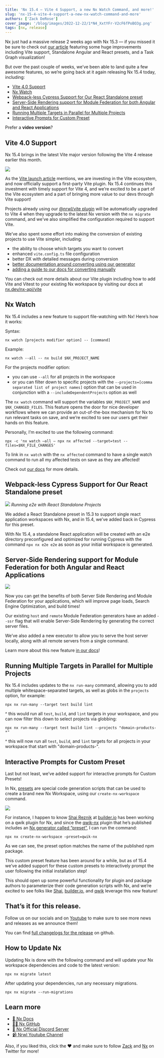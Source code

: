 ```yaml
---
title: 'Nx 15.4 — Vite 4 Support, a new Nx Watch Command, and more!'
slug: 'nx-15-4-vite-4-support-a-new-nx-watch-command-and-more'
authors: ['Zack DeRose']
cover_image: '/blog/images/2022-12-22/1*N4_XxtYFr-V2cF6fPoBO3g.png'
tags: [nx, release]
---
```


Nx just had a massive release 2 weeks ago with Nx 15.3 — if you missed it be sure to check out [our article](/blog/nx-15-3-standalone-projects-vite-task-graph-and-more) featuring some huge improvements including Vite support, Standalone Angular and React presets, and a Task Graph visualization!

But over the past couple of weeks, we’ve been able to land quite a few awesome features, so we’re going back at it again releasing Nx 15.4 today, including:

- [Vite 4.0 Support](#2c5b)
- [Nx Watch](#7852)
- [Webpack-less Cypress Support for Our React Standalone preset](#1514)
- [Server-Side Rendering support for Module Federation for both Angular and React Applications](#0b24)
- [Running Multiple Targets in Parallel for Multiple Projects](#7c06)
- [Interactive Prompts for Custom Preset](#8433)

Prefer a **video version**?

## Vite 4.0 Support

Nx 15.4 brings in the latest Vite major version following the Vite 4 release earlier this month.

![](/blog/images/2022-12-22/0*w-TkOJGLJpif48RN.avif)

As the [Vite launch article](https://vitejs.dev/blog/announcing-vite4.html) mentions, we are investing in the Vite ecosystem, and now officially support a first-party Vite plugin. Nx 15.4 continues this investment with timely support for Vite 4, and we’re excited to be a part of the Vite ecosystem and a part of bringing more value to our devs through Vite support!

Projects already using our [@nrwl/vite plugin](/nx-api/vite) will be automatically upgraded to Vite 4 when they upgrade to the latest Nx version with the `nx migrate` command, and we've also simplified the configuration required to support Vite.

We’ve also spent some effort into making the conversion of existing projects to use Vite simpler, including:

- the ability to choose which targets you want to convert
- enhanced `vite.config.ts` file configuration
- better DX with detailed messages during conversion
- [better documentation around converting using our generator](/nx-api/vite/generators/configuration)
- [adding a guide to our docs for converting manually](/recipes/vite/configure-vite)

You can check out more details about our Vite plugin including how to add Vite and Vitest to your existing Nx workspace by visiting our docs at [nx.dev/nx-api/vite](/nx-api/vite)

## Nx Watch

Nx 15.4 includes a new feature to support file-watching with Nx! Here’s how it works:

Syntax:

```
nx watch [projects modifier option] -- [command]
```

Example:

```
nx watch --all -- nx build $NX_PROJECT_NAME
```

For the projects modifier option:

- you can use `--all` for all projects in the workspace
- or you can filter down to specific projects with the `--projects=[comma separated list of project names]` option that can be used in conjunction with a `--includeDependentProjects` option as well

The `nx watch` command will support the variables `$NX_PROJECT_NAME` and `$NX_CHANGED_FILES`. This feature opens the door for nice developer workflows where we can provide an out-of-the-box mechanism for Nx to run relevant tasks on save, and we’re excited to see our users get their hands on this feature.

Personally, I’m excited to use the following command:

```shell
npx -c 'nx watch –all – npx nx affected --target=test --files=$NX_FILE_CHANGES'
```

To link in `nx watch` with the `nx affected` command to have a single watch command to run all my affected tests on save as they are affected!

Check out [our docs](/recipes/running-tasks/workspace-watching) for more details.

## Webpack-less Cypress Support for Our React Standalone preset

![](/blog/images/2022-12-22/0*wF2QV3h_G5ZjBfLK.avif)
_Running e2e with React Standalone Projects_

We added a React Standalone preset in 15.3 to support single react application workspaces with Nx, and in 15.4, we’ve added back in Cypress for this preset.

With Nx 15.4, a standalone React application will be created with an e2e directory preconfigured and optimized for running Cypress with the command `npx nx e2e e2e` as soon as your initial workspace is generated.

## Server-Side Rendering support for Module Federation for both Angular and React Applications

![](/blog/images/2022-12-22/0*3pXE3lHOtndkH8jO.avif)

Now you can get the benefits of both Server Side Rendering and Module Federation for your applications, which will improve page loads, Search Engine Optimization, and build times!

Our existing `host` and `remote` Module Federation generators have an added `--ssr` flag that will enable Server-Side Rendering by generating the correct server files.

We’ve also added a new executor to allow you to serve the host server locally, along with all remote servers from a single command.

Learn more about this new feature [in our docs](/recipes/react/module-federation-with-ssr)!

## Running Multiple Targets in Parallel for Multiple Projects

Nx 15.4 includes updates to the `nx run-many` command, allowing you to add multiple whitespace-separated targets, as well as globs in the `projects` option, for example:

```shell
npx nx run-many --target test build lint
```

^ this would run all `test`, `build`, and `lint` targets in your workspace, and you can now filter this down to select projects via globbing:

```shell
npx nx run-many --target test build lint --projects "domain-products-*"
```

^ this will now run all `test`, `build`, and `lint` targets for all projects in your workspace that start with "domain-products-".

## Interactive Prompts for Custom Preset

Last but not least, we’ve added support for interactive prompts for Custom Presets!

In Nx, [presets](/extending-nx/recipes/create-preset#create-a-custom-plugin-preset) are special code generation scripts that can be used to create a brand new Nx Workspace, using our `create-nx-workspace` command.

![](/blog/images/2022-12-22/0*d4gI6k61RAEU_XfF.avif)

For instance, I happen to know [Shai Reznik](https://twitter.com/shai_reznik) at [builder.io](https://builder.io/) has been working on a qwik plugin for Nx, and since the [qwik-nx](https://www.npmjs.com/package/qwik-nx) plugin that he’s published includes an [Nx generator called “preset”](https://github.com/qwikifiers/qwik-nx/blob/main/packages/qwik-nx/generators.json#L33), I can run the command:

```shell
npx nx create-nx-workspace –preset=qwik-nx
```

As we can see, the preset option matches the name of the published npm package.

This custom preset feature has been around for a while, but as of 15.4 we’ve added support for these custom presets to interactively prompt the user following the initial installation step!

This should open up some powerful functionality for plugin and package authors to parameterize their code generation scripts with Nx, and we’re excited to see folks like [Shai](https://twitter.com/shai_reznik), [builder.io](https://builder.io/), and [qwik](https://qwik.builder.io/) leverage this new feature!

## That’s it for this release.

Follow us on our socials and on [Youtube](https://www.youtube.com/channel/UCF8luR7ORJTCwSNA9yZksCw) to make sure to see more news and releases as we announce them!

You can find [full changelogs for the release](https://github.com/nrwl/nx/releases/tag/15.4.0) on github.

## How to Update Nx

Updating Nx is done with the following command and will update your Nx workspace dependencies and code to the latest version:

```shell
npx nx migrate latest
```

After updating your dependencies, run any necessary migrations.

```shell
npx nx migrate --run-migrations
```

## Learn more

- [🧠 Nx Docs](/getting-started/intro)
- [👩‍💻 Nx GitHub](https://github.com/nrwl/nx)
- [💬 Nx Official Discord Server](https://go.nx.dev/community)
- [📹 Nrwl Youtube Channel](https://www.youtube.com/@nxdevtools)

Also, if you liked this, click the ❤️ and make sure to follow [Zack](https://twitter.com/zackderose) and [Nx](https://twitter.com/NxDevTools) on Twitter for more!
